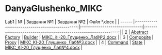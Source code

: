 # DanyaGlushenko_MIKC
Lab1
| №      | Завдання №1                                      | Завдання №2                     | Файл *.docx                                                      |
| ------ |:------------------------------------------------:|:-------------------------------:|:----------------------------------------------------------------:|
| 2      | [Abstract Factory](../tree/main/AbstractFactory/) | [Builder](../tree/main/Builder) | [МІКС_КІ-20_Глущенко_Лаб№2.docx](МІКС_КІ-20_Глущенко_Лаб№2.docx) |
| 3      | [Composite](../tree/main/Compostite/)             | [Proxy](../tree/main/Proxy)     | [МІКС_КІ-20_Глущенко_Лаб№3.docx](МІКС_КІ-20_Глущенко_Лаб№3.docx) |
| 4      | [Command](../tree/main/Command/)                  | [State](../tree/main/State)     | [МІКС_КІ-20_Глущенко_Лаб№4.docx](МІКС_КІ-20_Глущенко_Лаб№4.docx) |
